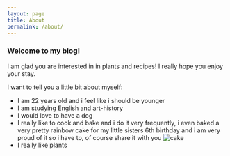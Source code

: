 ```yaml
---
layout: page
title: About
permalink: /about/
---
```


### Welcome to my blog! 

I am glad you are interested in in plants and recipes! 
I really hope you enjoy your stay. 

I want to tell you a little bit about myself:
* I am 22 years old and i feel like i should be younger
* I am studying English and art-history 
* I would love to have a dog
* I really like to cook and bake and i do it very frequently, i even baked a very pretty rainbow cake for my little sisters 6th birthday and i am very proud of it so i have to, of course share it with you ![cake](https://user-images.githubusercontent.com/96064736/150767778-460c19a0-87e7-4f0c-8cd7-90034871a937.png)
* I really like plants





[jekyll-organization]: https://github.com/jekyll
